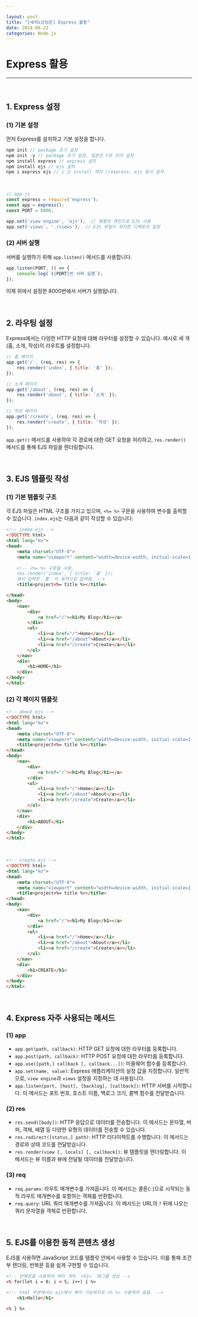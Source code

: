 ```yaml
---

layout: post
title: "[새싹x코딩온] Express 활용"
date: 2024-06-22
categories: Node.js
---
```


# Express 활용

<hr>
<br>

## 1. Express 설정

### (1) 기본 설정

먼저 Express를 설치하고 기본 설정을 합니다.

```js
npm init // package 초기 설정
npm init -y // package 초기 설정, 질문은 Y로 미리 설정
npm install express // express 설치
npm install ejs // ejs 설치
npm i express ejs // i 는 install 약자 //express, ejs 동시 설치
```

<br>

```js
// app.js
const express = require('express');
const app = express();
const PORT = 8000;

app.set('view engine', 'ejs');  // 템플릿 엔진으로 EJS 사용
app.set('views', './views');  // EJS 파일이 위치한 디렉토리 설정
```

### (2) 서버 실행

서버를 실행하기 위해 `app.listen()` 메서드를 사용합니다.

```js
app.listen(PORT, () => {
    console.log(`${PORT}번 서버 실행`);
});
```

이제 위에서 설정한 8000번에서 서버가 실행됩니다.

<br>

## 2. 라우팅 설정

Express에서는 다양한 HTTP 요청에 대해 라우터를 설정할 수 있습니다. 예시로 세 개(홈, 소개, 작성)의 라우트를 설정합니다.

```js
// 홈 페이지
app.get('/', (req, res) => {
    res.render('index', { title: '홈' });
});

// 소개 페이지
app.get('/about', (req, res) => {
    res.render('about', { title: '소개' });
});

// 작성 페이지
app.get('/create', (req, res) => {
    res.render('create', { title: '작성' });
});
```

`app.get()` 메서드를 사용하여 각 경로에 대한 GET 요청을 처리하고, `res.render()` 메서드를 통해 EJS 파일을 렌더링합니다.

<br>

## 3. EJS 템플릿 작성

### (1) 기본 템플릿 구조

각 EJS 파일은 HTML 구조를 가지고 있으며, `<%= %>` 구문을 사용하여 변수를 출력할 수 있습니다. `index.ejs`는 다음과 같이 작성할 수 있습니다:

```html
<!-- index.ejs -->
<!DOCTYPE html>
<html lang="ko">
<head>
    <meta charset="UTF-8">
    <meta name="viewport" content="width=device-width, initial-scale=1.0">
    
    <!-- <%= %> 구문을 사용,
    res.render('index', { title: '홈' }); 
    에서 입력한 `홈` 이 동적으로 입력됨. -->
    <title>project<%= title %></title>

</head>
<body>
    <nav>
        <div>
            <a href="/"><h1>My Blog</h1></a>
        </div>
        <ul>
            <li><a href="/">Home</a></li>
            <li><a href="/about">About</a></li>
            <li><a href="/create">Create</a></li>
        </ul>
    </nav>
    <div>
        <h1>HOME</h1>
    </div>
</body>
</html>
```

### (2) 각 페이지 템플릿

```html
<!-- about.ejs -->
<!DOCTYPE html>
<html lang="ko">
<head>
    <meta charset="UTF-8">
    <meta name="viewport" content="width=device-width, initial-scale=1.0">
    <title>project<%= title %></title>
</head>
<body>
    <nav>
        <div>
            <a href="/"><h1>My Blog</h1></a>
        </div>
        <ul>
            <li><a href="/">Home</a></li>
            <li><a href="/about">About</a></li>
            <li><a href="/create">Create</a></li>
        </ul>
    </nav>
    <div>
        <h1>ABOUT</h1>
    </div>
</body>
</html>
```

<br>

```html
<!-- create.ejs -->
<!DOCTYPE html>
<html lang="ko">
<head>
    <meta charset="UTF-8">
    <meta name="viewport" content="width=device-width, initial-scale=1.0">
    <title>project<%= title %></title>
</head>
<body>
    <nav>
        <div>
            <a href="/"><h1>My Blog</h1></a>
        </div>
        <ul>
            <li><a href="/">Home</a></li>
            <li><a href="/about">About</a></li>
            <li><a href="/create">Create</a></li>
        </ul>
    </nav>
    <div>
        <h1>CREATE</h1>
    </div>
</body>
</html>
```

<br>

## 4. Express 자주 사용되는 메서드

### (1) app
- `app.get(path, callback)`: HTTP GET 요청에 대한 라우터를 등록합니다.
- `app.post(path, callback)`: HTTP POST 요청에 대한 라우터를 등록합니다.
- `app.use([path,] callback [, callback...])`: 미들웨어 함수를 등록합니다.
- `app.set(name, value)`: Express 애플리케이션의 설정 값을 지정합니다. 일반적으로, `view engine`과 `views` 설정을 지정하는 데 사용됩니다.
- `app.listen(port, [host], [backlog], [callback])`: HTTP 서버를 시작합니다. 이 메서드는 포트 번호, 호스트 이름, 백로그 크기, 콜백 함수를 전달받습니다.

### (2) res
- `res.send([body])`: HTTP 응답으로 데이터를 전송합니다. 이 메서드는 문자열, 버퍼, 객체, 배열 등 다양한 유형의 데이터를 전송할 수 있습니다.
- `res.redirect([status,] path)`: HTTP 리다이렉트를 수행합니다. 이 메서드는 경로와 상태 코드를 전달받습니다.
- `res.render(view [, locals] [, callback])`: 뷰 템플릿을 렌더링합니다. 이 메서드는 뷰 이름과 뷰에 전달될 데이터를 전달받습니다.

### (3) req
- `req.params`: 라우트 매개변수를 가져옵니다. 이 메서드는 콜론(`:`)으로 시작되는 동적 라우트 매개변수를 포함하는 객체를 반환합니다.
- `req.query`: URL 쿼리 매개변수를 가져옵니다. 이 메서드는 URL의 `?` 뒤에 나오는 쿼리 문자열을 객체로 반환합니다.


<br>

## 5. EJS를 이용한 동적 콘텐츠 생성

EJS를 사용하면 JavaScript 코드를 템플릿 안에서 사용할 수 있습니다. 이를 통해 조건부 렌더링, 반복문 등을 쉽게 구현할 수 있습니다.

```html
<!-- 반복문을 사용하여 여러 개의 `<h1>` 태그를 생성 -->
<% for(let i = 0; i < 5; i++) { %> 

<!-- html 부분에서는 ejs에서 해석 가능하므로 <% %> 사용하지 않음. -->
    <h1>Hello</h1>

<% } %>
```
